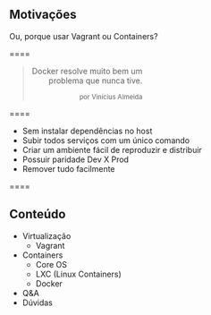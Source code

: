 ## Motivações

Ou, porque usar Vagrant ou Containers?

====
<!-- .slide: data-background="img/vini.jpg" data-background-size="50%" data-background-position="right" -->

<div style="width:100%; text-align: right;">
    <div style="width: 50%;">
        <blockquote style="padding-right: 1em">
            <p>Docker resolve muito bem um problema que nunca tive.</p>
            <small>por Vinícius Almeida</small>
        </blockquote>
    </div>
</div>

====

- Sem instalar dependências no host
- Subir todos serviços com um único comando
- Criar um ambiente fácil de reproduzir e distribuir
- Possuir paridade Dev X Prod
- Remover tudo facilmente

====

## Conteúdo

- Virtualização
    + Vagrant
- Containers
    + Core OS
    + LXC (Linux Containers)
    + Docker
- Q&A
- Dúvidas
